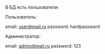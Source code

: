 В БД есть пользователи:

Пользователь:

email: user@mail.ru
password: hardpassword

Администратор:

email: admin@mail.ru
password: 123